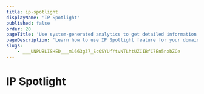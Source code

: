 ```yaml
---
title: ip-spotlight
displayName: 'IP Spotlight'
published: false
order: 20
pageTitle: 'Use system-generated analytics to get detailed information about a specific IP address | Gcore'
pageDescription: 'Learn how to use IP Spotlight feature for your domain protection.'
slugs:
    - ___UNPUBLISHED___m1663g37_ScQSYUfYtvNTLhtUZCIBfC7En5nxbZCe
---
```


# IP Spotlight